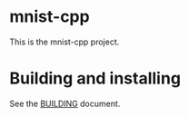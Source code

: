 # mnist-cpp

This is the mnist-cpp project.

# Building and installing

See the [BUILDING](BUILDING.md) document.

<!--
Please go to https://choosealicense.com/licenses/ and choose a license that
fits your needs. The recommended license for a project of this type is the
GNU AGPLv3.
-->
